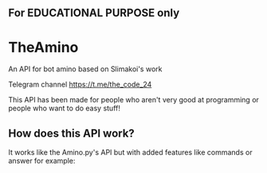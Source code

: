 ## For EDUCATIONAL PURPOSE only

# TheAmino
An API for bot amino based on Slimakoi's work

Telegram channel https://t.me/the_code_24

This API has been made for people who aren't very good at programming or people who want to do easy stuff!

## How does this API work?

It works like the Amino.py's API but with added features like commands or answer
for example:



